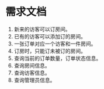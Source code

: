 # 需求文档

1. 新来的访客可以订房间。
2. 已有的访客可以添加订的房间。
3. 一张订单对应一个访客和一件房间。
4. 订房时，只能订未被订的房间。
5. 查询当前的订单数量，订单状态信息。
6. 查询房间信息。
7. 查询访客信息。
8. 查询管理员信息。